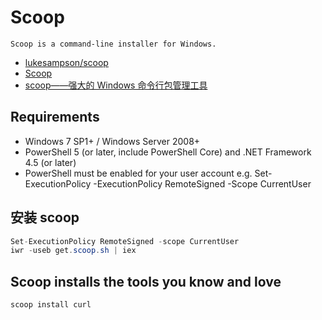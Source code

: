 # Scoop

```Scoop
Scoop is a command-line installer for Windows.
```

- [lukesampson/scoop](https://github.com/lukesampson/scoop)
- [Scoop](https://scoop.sh/)
- [scoop——强大的 Windows 命令行包管理工具](https://www.jianshu.com/p/50993df76b1c)

## Requirements

- Windows 7 SP1+ / Windows Server 2008+
- PowerShell 5 (or later, include PowerShell Core) and .NET Framework 4.5 (or later)
- PowerShell must be enabled for your user account e.g. Set-ExecutionPolicy -ExecutionPolicy RemoteSigned -Scope CurrentUser

## 安装 scoop

```c#
Set-ExecutionPolicy RemoteSigned -scope CurrentUser
iwr -useb get.scoop.sh | iex
```

## Scoop installs the tools you know and love

```c#
scoop install curl
```

